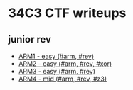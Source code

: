 # 34C3 CTF writeups

## junior rev
* [ARM1 - easy (#arm, #rev)](arm_stage1)
* [ARM2 - easy (#arm, #rev, #xor)](arm_stage2)
* [ARM3 - easy (#arm, #rev)](arm_stage3)
* [ARM4 - mid (#arm, #rev, #z3)](arm_stage4)
